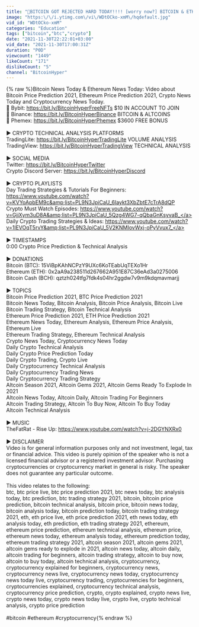 ```yaml
---
title: "🔴BITCOIN GOT REJECTED HARD TODAY!!!! [worry now?] BITCOIN & ETHEREUM PRICE PREDICTION 2021 \/\/ CRYPTO"
image: "https:\/\/i.ytimg.com\/vi\/WDtOCko-xmM\/hqdefault.jpg"
vid_id: "WDtOCko-xmM"
categories: "Education"
tags: ["bitcoin","btc","crypto"]
date: "2021-11-30T22:22:01+03:00"
vid_date: "2021-11-30T17:00:31Z"
duration: "P0D"
viewcount: "1449"
likeCount: "171"
dislikeCount: "5"
channel: "BitcoinHyper"
---
```

{% raw %}Bitcoin News Today &amp; Ethereum News Today: Video about Bitcoin Price Prediction 2021, Ethereum Price Prediction 2021, Crypto News Today and Cryptocurrency News Today.<br />🥇 Bybit: <a rel="nofollow" target="blank" href="https://bit.ly/BitcoinHyperFreeNFTs">https://bit.ly/BitcoinHyperFreeNFTs</a> $10 IN ACCOUNT TO JOIN<br />🥈 Binance: <a rel="nofollow" target="blank" href="https://bit.ly/BitcoinHyperBinance">https://bit.ly/BitcoinHyperBinance</a> BITCOIN &amp; ALTCOINS<br />🥉 Phemex: <a rel="nofollow" target="blank" href="https://bit.ly/BitcoinHyperPhemex">https://bit.ly/BitcoinHyperPhemex</a> $3600 FREE BONUS<br /><br />▶ CRYPTO TECHNICAL ANALYSIS PLATFORMS<br />TradingLite: <a rel="nofollow" target="blank" href="https://bit.ly/BitcoinHyperTradingLite">https://bit.ly/BitcoinHyperTradingLite</a> VOLUME ANALYSIS<br />TradingView: <a rel="nofollow" target="blank" href="https://bit.ly/BitcoinHyperTradingView">https://bit.ly/BitcoinHyperTradingView</a> TECHNICAL ANALYSIS<br /><br />▶ SOCIAL MEDIA<br />Twitter: <a rel="nofollow" target="blank" href="https://bit.ly/BitcoinHyperTwitter">https://bit.ly/BitcoinHyperTwitter</a><br />Crypto Discord Server: <a rel="nofollow" target="blank" href="https://bit.ly/BitcoinHyperDiscord">https://bit.ly/BitcoinHyperDiscord</a><br /><br />▶ CRYPTO PLAYLISTS<br />Day Trading Strategies &amp; Tutorials For Beginners: <a rel="nofollow" target="blank" href="https://www.youtube.com/watch?v=KVYoApbEM9c&amp;list=PL9N3JpiCaU_6Iaykt3XbZbtE7cTrA8dQP">https://www.youtube.com/watch?v=KVYoApbEM9c&amp;list=PL9N3JpiCaU_6Iaykt3XbZbtE7cTrA8dQP</a><br />Crypto Must Watch Episodes: <a rel="nofollow" target="blank" href="https://www.youtube.com/watch?v=GjjXym3uD8A&amp;list=PL9N3JpiCaU_5Qzg4WG7-qQbaGnKsyvaB_">https://www.youtube.com/watch?v=GjjXym3uD8A&amp;list=PL9N3JpiCaU_5Qzg4WG7-qQbaGnKsyvaB_</a><br />Daily Crypto Trading Strategies &amp; Ideas: <a rel="nofollow" target="blank" href="https://www.youtube.com/watch?v=1lEVOqT5rvY&amp;list=PL9N3JpiCaU_5V2KNMIovWxj-oPyVvux7_">https://www.youtube.com/watch?v=1lEVOqT5rvY&amp;list=PL9N3JpiCaU_5V2KNMIovWxj-oPyVvux7_</a><br /><br />▶ TIMESTAMPS<br />0:00 Crypto Price Prediction &amp; Technical Analysis<br /><br />▶ DONATIONS<br />Bitcoin (BTC): 15ViBpKAhNCPzY9UXc6KoTEabUqTEXo1Hr<br />Ethereum (ETH): 0x2aA9a238511d267662A951E87C36eAd3a0275006<br />Bitcoin Cash (BCH): qztzh024tfg7fdk4s04hr2ggdw7v9m9kdqmavmarjj<br /><br />▶ TOPICS<br />Bitcoin Price Prediction 2021, BTC Price Prediction 2021<br />Bitcoin News Today, Bitcoin Analysis, Bitcoin Price Analysis, Bitcoin Live<br />Bitcoin Trading Strategy, Bitcoin Technical Analysis<br />Ethereum Price Prediction 2021, ETH Price Prediction 2021<br />Ethereum News Today, Ethereum Analysis, Ethereum Price Analysis, Ethereum Live<br />Ethereum Trading Strategy, Ethereum Technical Analysis<br />Crypto News Today, Cryptocurrency News Today<br />Daily Crypto Technical Analysis<br />Daily Crypto Price Prediction Today<br />Daily Crypto Trading, Crypto Live<br />Daily Cryptocurrency Technical Analysis<br />Daily Cryptocurrency Trading News<br />Daily Cryptocurrency Trading Strategy<br />Altcoin Season 2021, Altcoin Gems 2021, Altcoin Gems Ready To Explode In 2021<br />Altcoin News Today, Altcoin Daily, Altcoin Trading For Beginners<br />Altcoin Trading Strategy, Altcoin To Buy Now, Altcoin To Buy Today<br />Altcoin Technical Analysis<br /><br />▶ MUSIC<br />TheFatRat - Rise Up: <a rel="nofollow" target="blank" href="https://www.youtube.com/watch?v=j-2DGYNXRx0">https://www.youtube.com/watch?v=j-2DGYNXRx0</a><br /><br />▶ DISCLAIMER<br />Video is for general information purposes only and not investment, legal, tax or financial advice. This video is purely opinion of the speaker who is not a licensed financial advisor or a registered investment advisor. Purchasing cryptocurrencies or cryptocurrency market in general is risky. The speaker does not guarantee any particular outcome.<br /><br />This video relates to the following:<br />btc, btc price live, btc price prediction 2021, btc news today, btc analysis today, btc prediction, btc trading strategy 2021, bitcoin, bitcoin price prediction, bitcoin technical analysis, bitcoin price, bitcoin news today, bitcoin analysis today, bitcoin prediction today, bitcoin trading strategy 2021, eth, eth price live, eth price prediction 2021, eth news today, eth analysis today, eth prediction, eth trading strategy 2021, ethereum, ethereum price prediction, ethereum technical analysis, ethereum price, ethereum news today, ethereum analysis today, ethereum prediction today, ethereum trading strategy 2021, altcoin season 2021, altcoin gems 2021, altcoin gems ready to explode in 2021, altcoin news today, altcoin daily, altcoin trading for beginners, altcoin trading strategy, altcoin to buy now, altcoin to buy today, altcoin technical analysis, cryptocurrency, cryptocurrency explained for beginners, cryptocurrency news, cryptocurrency news live, cryptocurrency news today, cryptocurrency news today live, cryptocurrency trading, cryptocurrencies for beginners, cryptocurrencies explained, cryptocurrency technical analysis, cryptocurrency price prediction, crypto, crypto explained, crypto news live, crypto news today, crypto news today live, crypto live, crypto technical analysis, crypto price prediction<br /><br />#bitcoin #ethereum #cryptocurrency{% endraw %}
